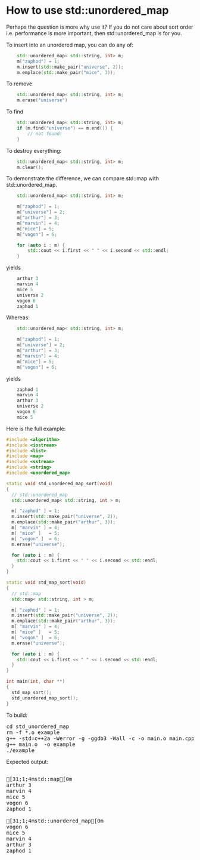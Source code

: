 How to use std::unordered_map
=============================

Perhaps the question is more why use it? If you do not care about sort
order i.e. performance is more important, then std::unordered_map is
for you.

To insert into an unordered map, you can do any of:
```C++
    std::unordered_map< std::string, int> m;
    m["zaphod"] = 1;
    m.insert(std::make_pair("universe", 2));
    m.emplace(std::make_pair("mice", 3));
```
To remove
```C++
    std::unordered_map< std::string, int> m;
    m.erase("universe")
```
To find
```C++
    std::unordered_map< std::string, int> m;
    if (m.find("universe") == m.end()) {
        // not found!
    }
```
To destroy everything:
```C++
    std::unordered_map< std::string, int> m;
    m.clear();
```
To demonstrate the difference, we can compare std::map with
std::unordered_map.
```C++
    std::unordered_map< std::string, int> m;

    m["zaphod"] = 1;
    m["universe"] = 2;
    m["arthur"] = 3;
    m["marvin"] = 4;
    m["mice"] = 5;
    m["vogon"] = 6;

    for (auto i : m) {
        std::cout << i.first << " " << i.second << std::endl;
    }
```
yields
```C++
    arthur 3
    marvin 4
    mice 5
    universe 2
    vogon 6
    zaphod 1
```
Whereas:
```C++
    std::unordered_map< std::string, int> m;

    m["zaphod"] = 1;
    m["universe"] = 2;
    m["arthur"] = 3;
    m["marvin"] = 4;
    m["mice"] = 5;
    m["vogon"] = 6;
```
yields
```C++
    zaphod 1
    marvin 4
    arthur 3
    universe 2
    vogon 6
    mice 5
```
Here is the full example:
```C++
#include <algorithm>
#include <iostream>
#include <list>
#include <map>
#include <sstream>
#include <string>
#include <unordered_map>

static void std_unordered_map_sort(void)
{
  // std::unordered_map
  std::unordered_map< std::string, int > m;

  m[ "zaphod" ] = 1;
  m.insert(std::make_pair("universe", 2));
  m.emplace(std::make_pair("arthur", 3));
  m[ "marvin" ] = 4;
  m[ "mice" ]   = 5;
  m[ "vogon" ]  = 6;
  m.erase("universe");

  for (auto i : m) {
    std::cout << i.first << " " << i.second << std::endl;
  }
}

static void std_map_sort(void)
{
  // std::map
  std::map< std::string, int > m;

  m[ "zaphod" ] = 1;
  m.insert(std::make_pair("universe", 2));
  m.emplace(std::make_pair("arthur", 3));
  m[ "marvin" ] = 4;
  m[ "mice" ]   = 5;
  m[ "vogon" ]  = 6;
  m.erase("universe");

  for (auto i : m) {
    std::cout << i.first << " " << i.second << std::endl;
  }
}

int main(int, char **)
{
  std_map_sort();
  std_unordered_map_sort();
}
```
To build:
<pre>
cd std_unordered_map
rm -f *.o example
g++ -std=c++2a -Werror -g -ggdb3 -Wall -c -o main.o main.cpp
g++ main.o  -o example
./example
</pre>
Expected output:
<pre>

[31;1;4mstd::map[0m
arthur 3
marvin 4
mice 5
vogon 6
zaphod 1

[31;1;4mstd::unordered_map[0m
vogon 6
mice 5
marvin 4
arthur 3
zaphod 1
</pre>
